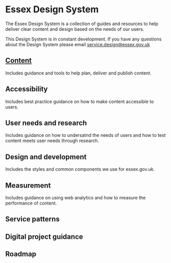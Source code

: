 # Essex Design System

The Essex Design System is a collection of guides and resources to help deliver clear content and design based on the needs of our users.

This Design System is in constant development. If you have any questions about the Design System please email [service.design@essex.gov.uk](mailto:service.design@essex.gov.uk)

## [Content](/content/overview.md)

Includes guidance and tools to help plan, deliver and publish content.

## Accessibility
Includes best practice guidance on how to make content accessible to users.

## User needs and research
Includes guidance on how to undersatnd the needs of users and how to test content meets user needs through research.

## Design and development
Includes the styles and common components we use for essex.gov.uk.

## Measurement
Includes guidance on using web analytics and how to measure the performance of content. 

## Service patterns

## Digital project guidance

## Roadmap
